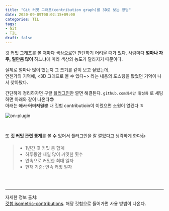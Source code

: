 ```yaml
---
title: "Git 커밋 그래프(contribution graph)를 3D로 보는 방법"
date: 2020-09-09T00:02:15+09:00
categories: TIL
tags:
- Git
- TIL
draft: false
---
```


깃 커밋 그래프를 볼 때마다 색상으로만 판단하기 어려울 때가 있다. 
사람마다 **얼마나 자주, 얼만큼 많이** 하느냐에 따라 색상의 농도가 달라지기 때문이다.

실제로 얼마나 많이 했는지 그 크기를 같이 보고 싶었는데,  
언젠가의 기억에, <3D 그래프로 볼 수 있다~> 라는 내용의 포스팅을 봤었던 기억이 나서 찾아봤다.  

간단하게 정리하자면 
구글 [플러그인](https://chrome.google.com/webstore/detail/isometric-contributions/mjoedlfflcchnleknnceiplgaeoegien?hl=en&gl=US)만
깔면 해결된다.
`github.com에서만 활성화` 로 세팅하면 아래와 같이 나온다😎  
아래는 ~~예시 이미지일뿐~~ 내 깃헙 contributioin이 이랬으면 소원이 없겠다 ㅎ

![on-plugin](https://github.com/jasonlong/isometric-contributions/raw/main/img/preview.png?width=480px)

<br>

또 **깃 커밋 관련 통계**를 볼 수 있어서 플러그인을 잘 깔았다고 생각하게 한다👍  
> - 1년간 깃 커밋 총 합계  
> - 하루동안 제일 많이 커밋한 횟수  
> - 연속으로 커밋한 최대 일자   
> - 현재 기준: 연속 커밋 일자

<br>
<br>

-------
자세한 정보 출처:  
[깃헙 isometric-contributions](https://github.com/jasonlong/isometric-contributions). 
해당 깃헙으로 들어가면 사용 방법이 나온다.

